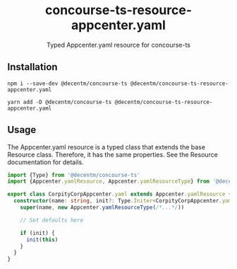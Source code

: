 <h1 align="center">
  concourse-ts-resource-appcenter.yaml
</h1>

<div align="center">

  Typed Appcenter.yaml resource for concourse-ts
</div>

## Installation

`npm i --save-dev @decentm/concourse-ts @decentm/concourse-ts-resource-appcenter.yaml`

`yarn add -D @decentm/concourse-ts @decentm/concourse-ts-resource-appcenter.yaml`

## Usage

The Appcenter.yaml resource is a typed class that extends the base Resource class.
Therefore, it has the same properties. See the Resource documentation for details.

```typescript
import {Type} from '@decentm/concourse-ts'
import {Appcenter.yamlResource, Appcenter.yamlResourceType} from '@decentm/concourse-ts-resource-appcenter.yaml'

export class CorpityCorpAppcenter.yaml extends Appcenter.yamlResource {
  constructor(name: string, init?: Type.Initer<CorpityCorpAppcenter.yaml>) {
    super(name, new Appcenter.yamlResourceType(/*...*/))

    // Set defaults here

    if (init) {
      init(this)
    }
  }
}
```
